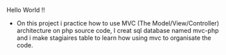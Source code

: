 Hello World !!

- On this project i practice how to use MVC (The Model/View/Controller) architecture on php source code, I creat sql database named mvc-php and i make stagiaires table to learn how using mvc to organisate the code.
